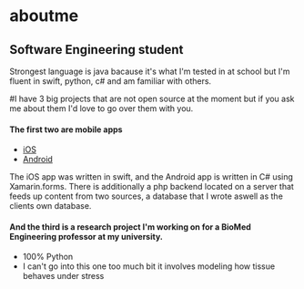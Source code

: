 # aboutme

## Software Engineering student
Strongest language is java bacause it's what I'm tested in at school but I'm fluent in swift, python, c# and am familiar with others.

#I have 3 big projects that are not open source at the moment but if you ask me about them I'd love to go over them with you.
#### The first two are mobile apps
- [iOS](https://itunes.apple.com/us/app/forest-home-adventure-guide/id1202685687?mt=8)
- [Android]( https://play.google.com/store/apps/details?id=com.afterrabble.foresthomeadventureguide)

The iOS app was written in swift, and the Android app is written in C# using Xamarin.forms. There is additionally a php backend located on a server that feeds up content from two sources, a database that I wrote aswell as the clients own database.

#### And the third is a research project I'm working on for a BioMed Engineering professor at my university.
- 100% Python
- I can't go into this one too much bit it involves modeling how tissue behaves under stress


